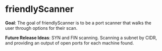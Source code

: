 # friendlyScanner

**Goal**: 
The goal of friendlyScanner is to be a port scanner that walks the user through options for their scan.

**Future Release Ideas**: 
SYN and FIN scanning.
Scanning a subnet by CIDR, and providing an output of open ports for each machine found.
